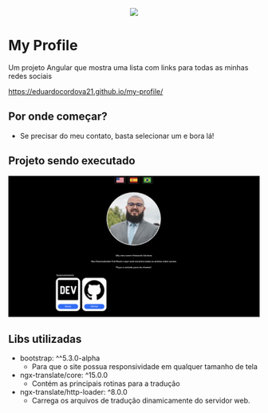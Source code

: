 <p align="center">
  <img src="https://i.giphy.com/R6gvnAxj2ISzJdbA63.gif" />
</p>

# My Profile

Um projeto Angular que mostra uma lista com links para todas as minhas redes sociais

https://eduardocordova21.github.io/my-profile/

## Por onde começar?

- Se precisar do meu contato, basta selecionar um e bora lá!

## Projeto sendo executado

![](https://github.com/eduardocordova21/my-profile/blob/main/src/assets/images/demo.png?raw=true)

## Libs utilizadas

- bootstrap: ^^5.3.0-alpha
  - Para que o site possua responsividade em qualquer tamanho de tela
- ngx-translate/core: ^15.0.0
  - Contém as principais rotinas para a tradução
- ngx-translate/http-loader: ^8.0.0
  - Carrega os arquivos de tradução dinamicamente do servidor web.
